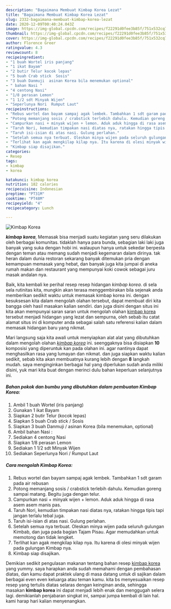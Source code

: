 ```yaml
---
description: "Bagaimana Membuat Kimbap Korea Lezat"
title: "Bagaimana Membuat Kimbap Korea Lezat"
slug: 2332-bagaimana-membuat-kimbap-korea-lezat
date: 2020-12-09T00:40:24.043Z
image: https://img-global.cpcdn.com/recipes/f22291d0fee3b85f/751x532cq70/kimbap-korea-foto-resep-utama.jpg
thumbnail: https://img-global.cpcdn.com/recipes/f22291d0fee3b85f/751x532cq70/kimbap-korea-foto-resep-utama.jpg
cover: https://img-global.cpcdn.com/recipes/f22291d0fee3b85f/751x532cq70/kimbap-korea-foto-resep-utama.jpg
author: Florence Greer
ratingvalue: 4.3
reviewcount: 8
recipeingredient:
- "1 buah Wortel iris panjang"
- "1 ikat Bayam"
- "2 butir Telur kocok lepas"
- "5 buah Crab stick  Sosis"
- "3 buah Danmuji  asinan Korea bila menemukan optional"
- " bahan Nasi "
- "4 centong Nasi"
- "1/8 perasan Lemon"
- "1 1/2 sdt Minyak Wijen"
- "Seperlunya Nori  Rumput Laut"
recipeinstructions:
- "Rebus wortel dan bayam sampaj agak lembek. Tambahkan 1 sdt garam pada air rebusan"
- "Potong memanjang sosis / crabstick terlebih dahulu. Kemudian goreng sampai matang. Begitu juga dengan telur."
- "Campurkan nasi + minyak wijen + lemon. Aduk aduk hingga di rasa asem asem manis pas."
- "Taruh Nori, kemudian timpakan nasi diatas nya, ratakan hingga tipis tapi jangan terlalu tebal juga."
- "Taruh isi-isian di atas nasi. Gulung perlahan."
- "Setelah semua nya terbuat. Oleskan minya wijen pada seluruh gulungan Kimbab, dan juga pada bagian Tajam Pisau. Agar memudahkan untuk memotong dan tidak lengket."
- "Terlihat kan agak mengkilap kilap nya. Itu karena di olesi minyak wijen pada gulungan Kimbap nya."
- "Kimbap siap disajikan."
categories:
- Resep
tags:
- kimbap
- korea

katakunci: kimbap korea 
nutrition: 182 calories
recipecuisine: Indonesian
preptime: "PT31M"
cooktime: "PT48M"
recipeyield: "4"
recipecategory: Lunch

---
```



![Kimbap Korea](https://img-global.cpcdn.com/recipes/f22291d0fee3b85f/751x532cq70/kimbap-korea-foto-resep-utama.jpg)

<b><i>kimbap korea</i></b>, Memasak bisa menjadi suatu kegiatan yang seru dilakukan oleh berbagai komunitas. tidaklah hanya para bunda, sebagian laki laki juga banyak yang suka dengan hobi ini. walaupun hanya untuk sekedar berpesta dengan teman atau memang sudah menjadi kegemaran dalam dirinya. tak heran dalam dunia restoran sekarang banyak ditemukan pria dengan kemampuan memasak yang hebat, dan banyak juga kita jumpai di aneka rumah makan dan restaurant yang mempunyai koki cowok sebagai juru masak andalan nya.



Baik, kita kembali ke perihal resep resep hidangan <i>kimbap korea</i>. di sela sela rutinitas kita, mungkin akan terasa menggembirakan bila sejenak anda memberikan sedikit waktu untuk memasak kimbap korea ini. dengan kesuksesan kita dalam mengolah olahan tersebut, dapat membuat diri kita bangga oleh hasil masakan kalian sendiri. dan juga disini dengan situs ini kita akan mempunyai saran saran untuk mengolah olahan <u>kimbap korea</u> tersebut menjadi hidangan yang lezat dan sempurna, oleh sebab itu catat alamat situs ini di komputer anda sebagai salah satu referensi kalian dalam memasak hidangan baru yang nikmat.


Mari langsung saja kita awali untuk menyiapkan alat alat yang dibutuhkan dalam mengolah olahan <u><i>kimbap korea</i></u> ini. seenggaknya bisa disiapkan <b>10</b> komposisi yang diperuntuk kan pada olahan ini. agar nantinya dapat menghasilkan rasa yang lumayan dan nikmat. dan juga siapkan waktu kalian sedikit, sebab kita akan membuatnya kurang lebih dengan <b>8</b> langkah mudah. saya menginginkan berbagai hal yang diperlukan sudah anda miliki disini, yuk mari kita buat dengan merinci dulu bahan keperluan selanjutnya ini.

<!--inarticleads1-->

##### Bahan pokok dan bumbu yang dibutuhkan dalam pembuatan Kimbap Korea:

1. Ambil 1 buah Wortel (iris panjang)
1. Gunakan 1 ikat Bayam
1. Siapkan 2 butir Telur (kocok lepas)
1. Siapkan 5 buah Crab stick / Sosis
1. Siapkan 3 buah Danmuji / asinan Korea (bila menemukan, optional)
1. Ambil  bahan Nasi :
1. Sediakan 4 centong Nasi
1. Siapkan 1/8 perasan Lemon
1. Sediakan 1 1/2 sdt Minyak Wijen
1. Sediakan Seperlunya Nori / Rumput Laut




<!--inarticleads2-->

##### Cara mengolah Kimbap Korea:

1. Rebus wortel dan bayam sampaj agak lembek. Tambahkan 1 sdt garam pada air rebusan
1. Potong memanjang sosis / crabstick terlebih dahulu. Kemudian goreng sampai matang. Begitu juga dengan telur.
1. Campurkan nasi + minyak wijen + lemon. Aduk aduk hingga di rasa asem asem manis pas.
1. Taruh Nori, kemudian timpakan nasi diatas nya, ratakan hingga tipis tapi jangan terlalu tebal juga.
1. Taruh isi-isian di atas nasi. Gulung perlahan.
1. Setelah semua nya terbuat. Oleskan minya wijen pada seluruh gulungan Kimbab, dan juga pada bagian Tajam Pisau. Agar memudahkan untuk memotong dan tidak lengket.
1. Terlihat kan agak mengkilap kilap nya. Itu karena di olesi minyak wijen pada gulungan Kimbap nya.
1. Kimbap siap disajikan.




Demikian sedikit pengulasan makanan tentang bahan resep <u>kimbap korea</u> yang yummy. saya harapkan anda sudah memahami dengan pembahasan diatas, dan kamu dapat praktek ulang di masa datang untuk di sajikan dalam berbagai even even keluarga atau teman kamu. kita bs menyesuaikan resep resep yang tertulis diatas selaras dengan keinginan anda, sehingga masakan <b>kimbap korea</b> ini dapat menjadi lebih enak dan menggugah selera lagi. demikianlah penjabaran singkat ini, sampai jumpa kembali di lain hal. kami harap hari kalian menyenangkan.
